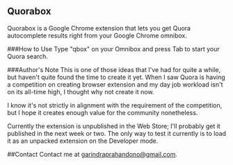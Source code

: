 Quorabox
--------
Quorabox is a Google Chrome extension that lets you get Quora autocomplete
results right from your Google Chrome omnibox.

###How to Use
Type "qbox" on your Omnibox and press Tab to start your Quora search.

###Author's Note
This is one of those ideas that I've had for quite a while, but haven't quite found the time
to create it yet. When I saw Quora is having a competition on creating browser extension
and my day job workload isn't on its all-time high, I thought why not create it now. 

I know it's not strictly in alignment with the requirement of the competition,
but I hope it creates enough value for the community nonetheless.

Currently the extension is unpublished in the Web Store; I'll probably get it 
published in the next week or two. The only way to test it currently is to 
load it as an unpacked extension on the Developer mode.

##Contact
Contact me at garindraprahandono@gmail.com.
